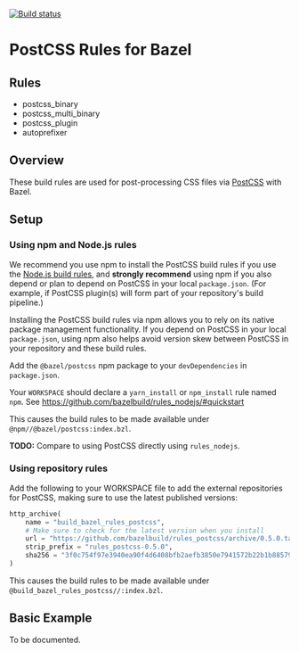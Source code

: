 [![Build status](https://badge.buildkite.com/bc5333505517af47aba68c0c464f17a8e596338b742e6df295.svg)](https://buildkite.com/bazel/rules-postcss)

# PostCSS Rules for Bazel

## Rules

*   postcss_binary
*   postcss_multi_binary
*   postcss_plugin
*   autoprefixer

## Overview

These build rules are used for post-processing CSS files via [PostCSS][postcss]
with Bazel.

[postcss]: https://postcss.org

## Setup

### Using npm and Node.js rules

We recommend you use npm to install the PostCSS build rules if you use the
[Node.js build rules][rules_nodejs], and **strongly recommend** using npm
if you also depend or plan to depend on PostCSS in your local `package.json`.
(For example, if PostCSS plugin(s) will form part of your repository's build
pipeline.)

Installing the PostCSS build rules via npm allows you to rely on its native
package management functionality. If you depend on PostCSS in your local
`package.json`, using npm also helps avoid version skew between PostCSS in
your repository and these build rules.

[rules_nodejs]: https://bazelbuild.github.io/rules_nodejs/

Add the `@bazel/postcss` npm package to your `devDependencies` in
`package.json`.

Your `WORKSPACE` should declare a `yarn_install` or `npm_install` rule named
`npm`.
See https://github.com/bazelbuild/rules_nodejs/#quickstart

This causes the build rules to be made available under
`@npm//@bazel/postcss:index.bzl`.

**TODO:** Compare to using PostCSS directly using `rules_nodejs`.

### Using repository rules

Add the following to your WORKSPACE file to add the external repositories for
PostCSS, making sure to use the latest published versions:

```python
http_archive(
    name = "build_bazel_rules_postcss",
    # Make sure to check for the latest version when you install
    url = "https://github.com/bazelbuild/rules_postcss/archive/0.5.0.tar.gz",
    strip_prefix = "rules_postcss-0.5.0",
    sha256 = "3f0c754f97e3940ea90f4d6408bfb2aefb3850e7941572b22b1b88579c428ff9",
)
```

This causes the build rules to be made available under
`@build_bazel_rules_postcss//:index.bzl`.

## Basic Example

To be documented.
